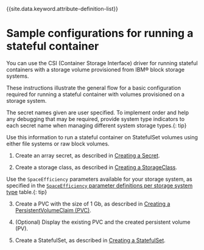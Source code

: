 
{{site.data.keyword.attribute-definition-list}}

# Sample configurations for running a stateful container

You can use the CSI (Container Storage Interface) driver for running stateful containers with a storage volume provisioned from IBM® block storage systems.

These instructions illustrate the general flow for a basic configuration required for running a stateful container with volumes provisioned on a storage system.

The secret names given are user specified. To implement order and help any debugging that may be required, provide system type indicators to each secret name when managing different system storage types.{: tip}

Use this information to run a stateful container on StatefulSet volumes using either file systems or raw block volumes.

1. Create an array secret, as described in [Creating a Secret](../configuration/creating_secret.md).

2. Create a storage class, as described in [Creating a StorageClass](../configuration/creating_volumestorageclass.md).

Use the `SpaceEfficiency` parameters available for your storage system, as specified in the [`SpaceEfficiency` parameter definitions per storage system type](../configuration/creating_volumestorageclass.md#spaceefficiency-parameter-definitions-per-storage-system-type) table.{: tip}

3. Create a PVC with the size of 1 Gb, as described in [Creating a PersistentVolumeClaim (PVC)](../configuration/creating_pvc.md).

4. (Optional) Display the existing PVC and the created persistent volume (PV).

5. Create a StatefulSet, as described in [Creating a StatefulSet](../configuration/creating_statefulset.md).
